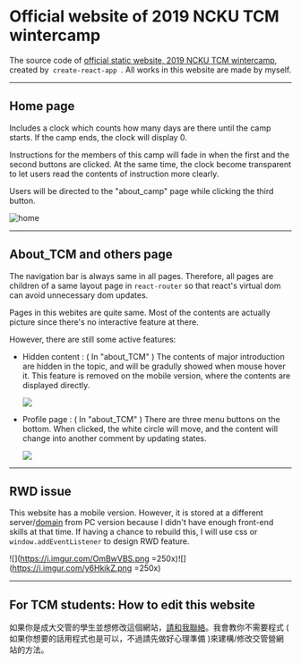 # Official website of 2019 NCKU TCM wintercamp


The source code of [official static website, 2019 NCKU TCM wintercamp](http://wintercamp.tcm.ncku.edu.tw/#/), created by<code>
create-react-app
</code>.
All works in this website are made by myself.
***
## Home page
Includes a clock which counts how many days are there until the camp starts. If the camp ends, the clock will display 0.

Instructions for the members of this camp will fade in when the first and the second buttons are clicked. At the same time, the clock become transparent to let users read the contents of instruction more clearly.

Users will be directed to the "about_camp" page while clicking the third button.

![home](https://i.imgur.com/G7bevsU.png)


***


## About_TCM and others page
The navigation bar is always same in all pages. Therefore, all pages are children of a same layout page in <code>react-router</code> so that react's virtual dom can avoid unnecessary dom updates. 


Pages in this webites are quite same. Most of the contents are actually picture since there's no interactive feature at there.

However, there are still some active features:
* Hidden content : ( In "about_TCM" )
    The contents of major introduction are hidden in the topic, and will be gradully showed when mouse hover it. This feature is removed on the mobile version, where the contents are displayed directly.
    
    ![](https://i.imgur.com/oirH2kx.png)

* Profile page : ( In "about_TCM" )
    There are three menu buttons on the bottom. When clicked, the white circle will move, and the content will change into another comment by updating states.
    
    ![](https://i.imgur.com/EZfR05m.png)

***

## RWD issue

This website has a mobile version. However, it is stored at a different server/[domain](http://wintercampmobile.tcm.ncku.edu.tw/#/) from PC version because I didn't have enough front-end skills at that time. If having a chance to rebuild this, I will use css or <code>window.addEventListener</code> to design RWD feature.

![](https://i.imgur.com/OmBwVBS.png =250x)![](https://i.imgur.com/y6HkikZ.png =250x)

***
## For TCM students: How to edit this website

如果你是成大交管的學生並想修改這個網站，[請和我聯絡](https://www.facebook.com/JiaAnChang.Andy)。我會教你不需要程式 ( 如果你想要的話用程式也是可以，不過請先做好心理準備 )來建構/修改交管營網站的方法。

